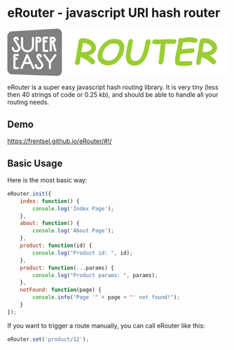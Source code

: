 # eRouter - javascript URI hash router
![preview](/preview.png?v=2)

eRouter is a super easy javascript hash routing library. 
It is very tiny (less then 40 strings of code or 0.25 kb), and should be able to handle all your routing needs.

## Demo
https://frentsel.github.io/eRouter/#!/

## Basic Usage

Here is the most basic way:

```javascript
eRouter.init({
	index: function() {
		console.log('Index Page');
	},
	about: function() {
		console.log('About Page');
	},
	product: function(id) {
		console.log("Product id: ", id);
	},
	product: function(...params) {
		console.log("Product params: ", params);
	},
	notFound: function(page) {
		console.info("Page '" + page + "' not found!");
	}
});
```

If you want to trigger a route manually, you can call eRouter like this:

```javascript
eRouter.set('product/12');
```
